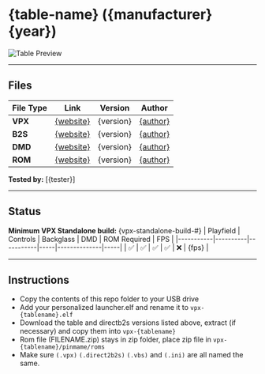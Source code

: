 # {table-name} ({manufacturer} {year})

![Table Preview](vpx-{tablename}-table.jpeg?raw=true)

---

## Files
| File Type | Link | Version | Author | 
|-----------|--------|----------|--------------|
| **VPX** | [{website}]({link}) | {version} | [{author}]({link}) |
| **B2S** | [{website}]({link}) | {version} | [{author}]({link}) |
| **DMD** | [{website}]({link}) | {version} | [{author}]({link}) |
| **ROM** | [{website}]({link}) | {version} | [{author}]({link}) |

**Tested by:** [{tester}]

---

## Status 
**Minimum VPX Standalone build:** {vpx-standalone-build-#}
| Playfield | Controls | Backglass | DMD | ROM Required | FPS | 
|-----------|----------|-----------|-----|--------------|-----|
| :white_check_mark: | :white_check_mark: | :white_check_mark: | :white_check_mark: | :x: | {fps} |

---

## Instructions

- Copy the contents of this repo folder to your USB drive
- Add your personalized launcher.elf and rename it to `vpx-{tablename}.elf`
- Download the table and directb2s versions listed above, extract (if necessary) and copy them into `vpx-{tablename}`
- Rom file (FILENAME.zip) stays in zip folder, place zip file in `vpx-{tablename}/pinmame/roms`
- Make sure `(.vpx)` `(.direct2b2s)` `(.vbs)` and `(.ini)` are all named the same.
